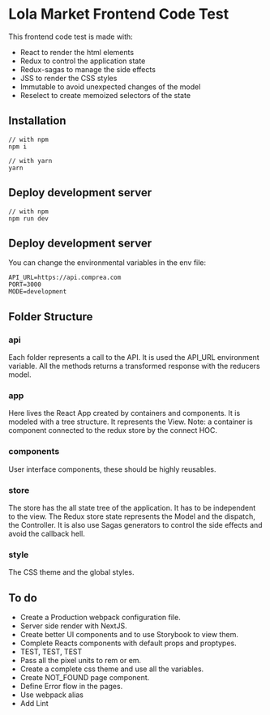# Lola Market Frontend Code Test

This frontend code test is made with:
*  React to render the html elements
*  Redux to control the application state
*  Redux-sagas to manage the side effects
*  JSS to render the CSS styles
*  Immutable to avoid unexpected changes of the model
*  Reselect to create memoized selectors of the state
  
## Installation
```
// with npm
npm i

// with yarn
yarn
```

## Deploy development server
```
// with npm
npm run dev
```

## Deploy development server
You can change the environmental variables in the env file:
```
API_URL=https://api.comprea.com
PORT=3000
MODE=development
```

## Folder Structure
### api
Each folder represents a call to the API. It is used the API_URL environment variable. All the methods returns a transformed response with the reducers model.

### app
Here lives the React App created by containers and components. It is modeled with a tree structure. It represents the View.
Note: a container is component connected to the redux store by the connect HOC.

### components
User interface components, these should be highly reusables.

### store
The store has the all state tree of the application. It has to be independent to the view. The Redux store state represents the Model and the dispatch, the Controller. It is also use Sagas generators to control the side effects and avoid the callback hell.

### style
The CSS theme and the global styles.


## To do
* Create a Production webpack configuration file.
* Server side render with NextJS.
* Create better UI components and to use Storybook to view them.
* Complete Reacts components with default props and proptypes.
* TEST, TEST, TEST
* Pass all the pixel units to rem or em.
* Create a complete css theme and use all the variables.
* Create NOT_FOUND page component.
* Define Error flow in the pages.
* Use webpack alias
* Add Lint
